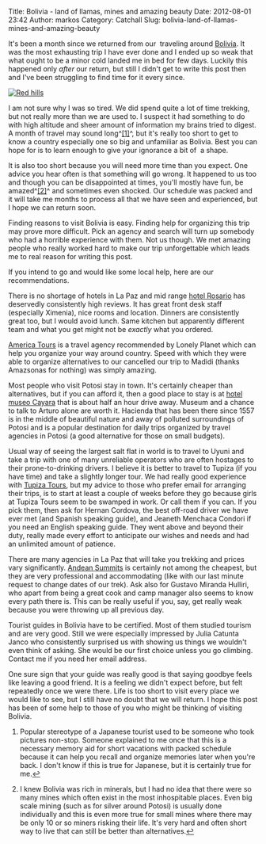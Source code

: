 Title: Bolivia - land of llamas, mines and amazing beauty
Date: 2012-08-01 23:42
Author: markos
Category: Catchall
Slug: bolivia-land-of-llamas-mines-and-amazing-beauty

It's been a month since we returned from our  traveling around
[Bolivia](http://en.wikipedia.org/wiki/Bolivia). It was the most
exhausting trip I have ever done and I ended up so weak that what ought
to be a minor cold landed me in bed for few days. Luckily this happened
only *after* our return, but still I didn't get to write this post then
and I've been struggling to find time for it every since.

[![Red
hills](http://farm8.staticflickr.com/7113/7606099564_1cc119998a_n.jpg)](http://www.flickr.com/photos/markos/sets/72157630657887612/ "Photos from Bolivia")

I am not sure why I was so tired. We did spend quite a lot of time
trekking, but not really more than we are used to. I suspect it had
something to do with high altitude and sheer amount of information my
brains tried to digest. A month of travel may sound long^<span
id="bolivia-1">[[1]](#bolivia-note-1)</span>^, but it's really too short
to get to know a country especially one so big and unfamiliar as
Bolivia. Best you can hope for is to learn enough to give your ignorance
a bit of  a shape.

It is also too short because you will need more time than you expect.
One advice you hear often is that something will go wrong. It happened
to us too and though you can be disappointed at times, you'll mostly
have fun, be amazed^<span id="bolivia-2">[[2]](#bolivia-note-2)</span>^
and sometimes even shocked. Our schedule was packed and it will take me
months to process all that we have seen and experienced, but I hope we
can return soon.

Finding reasons to visit Bolivia is easy. Finding help for organizing
this trip may prove more difficult. Pick an agency and search will turn
up somebody who had a horrible experience with them. Not us though. We
met amazing people who really worked hard to make our trip unforgettable
which leads me to real reason for writing this post.

If you intend to go and would like some local help, here are our
recommendations.

There is no shortage of hotels in La Paz and mid range [hotel
Rosario](http://www.hotelrosario.com/la-paz/) has deservedly
consistently high reviews. It has great front desk staff (especially
Ximenia), nice rooms and location. Dinners are consistently great too,
but I would avoid lunch. Same kitchen but apparently different team and
what you get might not be *exactly* what you ordered.

[America Tours](http://www.america-ecotours.com/) is a travel agency
recommended by Lonely Planet which can help you organize your way around
country. Speed with which they were able to organize alternatives to our
cancelled our trip to Madidi (thanks Amazsonas for nothing) was simply
amazing.

Most people who visit Potosi stay in town. It's certainly cheaper than
alternatives, but if you can afford it, then a good place to stay is at
[hotel museo Cayara](http://www.hotelmuseocayara.com/) that is about
half an hour drive away. Museum and a chance to talk to Arturo alone are
worth it. Hacienda that has been there since 1557 is in the middle of
beautiful nature and away of polluted surroundings of Potosi and is a
popular destination for daily trips organized by travel agencies in
Potosi (a good alternative for those on small budgets).

Usual way of seeing the largest salt flat in world is to travel to Uyuni
and take a trip with one of many unreliable operators who are often
hostages to their prone-to-drinking drivers. I believe it is better to
travel to Tupiza (if you have time) and take a slightly longer tour. We
had really good experience with [Tupiza
Tours](http://www.tupizatours.com/index.php), but my advice to those who
prefer email for arranging their trips, is to start at least a couple of
weeks before they go because girls at Tupiza Tours seem to be swamped in
work. Or call them if you can. If you pick them, then ask for Hernan
Cordova, the best off-road driver we have ever met (and Spanish speaking
guide), and Jeaneth Menchaca Condori if you need an English speaking
guide. They went above and beyond their duty, really made every effort
to anticipate our wishes and needs and had an unlimited amount of
patience.

There are many agencies in La Paz that will take you trekking and prices
vary significantly. [Andean Summits](http://www.andeansummits.com/) is
certainly not among the cheapest, but they are very professional and
accommodating (like with our last minute request to change dates of our
trek). Ask also for Gustavo Miranda Hulliri, who apart from being a
great cook and camp manager also seems to know every path there is. This
can be really useful if you, say, get really weak because you were
throwing up all previous day.

Tourist guides in Bolivia have to be certified. Most of them studied
tourism and are very good. Still we were especially impressed by Julia
Catunta Janco who consistently surprised us with showing us things we
wouldn't even think of asking. She would be our first choice unless you
go climbing. Contact me if you need her email address.

One sure sign that your guide was really good is that saying goodbye
feels like leaving a good friend. It is a feeling we didn't expect
before, but felt repeatedly once we were there. Life is too short to
visit every place we would like to see, but I still have no doubt that
we will return. I hope this post has been of some help to those of you
who might be thinking of visiting Bolivia.

1.  <div id="bolivia-note-1">

    </div>

    Popular stereotype of a Japanese tourist used to be someone who took
    pictures non-stop. Someone explained to me once that this is a
    necessary memory aid for short vacations with packed schedule
    because it can help you recall and organize memories later when
    you're back. I don't know if this is true for Japanese, but it is
    certainly true for me.[↩](#bolivia-1)
2.  <div id="bolivia-note-2">

    </div>

    I knew Bolivia was rich in minerals, but I had no idea that there
    were so many mines which often exist in the most inhospitable
    places. Even big scale mining (such as for silver around Potosi) is
    usually done individually and this is even more true for small mines
    where there may be only 10 or so miners risking their life. It's
    very hard and often short way to live that can still be better than
    alternatives.[↩](#bolivia-1)

